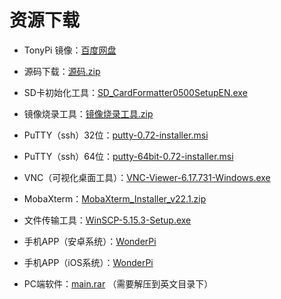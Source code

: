 # 资源下载

- TonyPi 镜像：[百度网盘](https://pan.baidu.com/s/10Ft3OCV_Udg_mQ0DtGKTnw)

- 源码下载：[源码.zip](https://store.hiwonder.com.cn/docs/TonyPi/5/%E6%BA%90%E7%A0%81.zip)

- SD卡初始化工具：[SD_CardFormatter0500SetupEN.exe](https://store.hiwonder.com.cn/docs/common/SD_Card_initialize/SD_CardFormatter0500SetupEN.exe)

- 镜像烧录工具：[镜像烧录工具.zip](https://store.hiwonder.com.cn/docs/common/Mirror_burning_tool/%E9%95%9C%E5%83%8F%E7%83%A7%E5%BD%95%E5%B7%A5%E5%85%B7.zip)

- PuTTY（ssh）32位：[putty-0.72-installer.msi](https://store.hiwonder.com.cn/docs/common/Remote_connection_tool/PuTTY%28ssh%29/32/putty-0.72-installer.msi)

- PuTTY（ssh）64位：[putty-64bit-0.72-installer.msi](https://store.hiwonder.com.cn/docs/common/Remote_connection_tool/PuTTY%28ssh%29/64/putty-64bit-0.72-installer.msi)

- VNC（可视化桌面工具）：[VNC-Viewer-6.17.731-Windows.exe](https://store.hiwonder.com.cn/docs/common/Remote_connection_tool/VNC/VNC-Viewer-6.17.731-Windows.exe)

- MobaXterm：[MobaXterm_Installer_v22.1.zip](https://store.hiwonder.com.cn/docs/common/Remote_connection_tool/VNC/MobaXterm_Installer_v22.1.zip)

- 文件传输工具：[WinSCP-5.15.3-Setup.exe](https://store.hiwonder.com.cn/docs/common/File_transfer_tool/WinSCP-5.15.3-Setup.exe)

- 手机APP（安卓系统）：[WonderPi](https://play.google.com/store/apps/details?id=com.Wonder.Pi)

- 手机APP（iOS系统）：[WonderPi](https://apps.apple.com/cn/app/wonderpi/id1477946178)

- PC端软件：[main.rar](https://store.hiwonder.com.cn/docs/TonyPi/PC%E7%AB%AF%E8%BD%AF%E4%BB%B6/main.rar) （需要解压到英文目录下）
